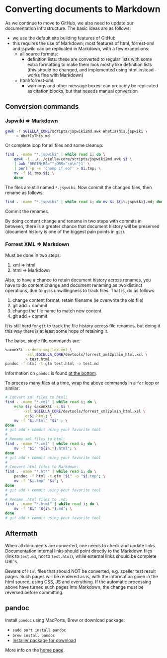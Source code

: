 # Converting documents to Markdown

As we continue to move to GitHub, we also need to update our documentation infrastructure. The basic ideas are as follows:

* we use the default site building features of GitHub
* this requires the use of Markdown; most features of
  html, forrest-xml and jspwiki can be replicated in Markdown, with a few excepsions:
    - all source formats:
        - definition lists: these are converted to regular lists with some extra formatting
          to make them look mostly like definition lists (this should be changed, and implemented using html instead - works fine with Markdown)
    - html/forrest-xml:
        - warnings and other message boxes: can probably be replicated as citation blocks, but
          that neeeds manual conversion

##  Conversion commands

###  Jspwiki ⇒ Markdown

```sh
gawk -f $GIELLA_CORE/scripts/jspwiki2md.awk WhatIsThis.jspwiki \
     > WhatIsThis.md
```

Or complete loop for all files and some cleanup:

```sh
find . -name "*.jspwiki" | while read i; do \
	gawk -f ../../giella-core/scripts/jspwiki2md.awk $i \
	| awk 'BEGIN{RS="";ORS="\n\n"}1' \
	| perl -p -e 'chomp if eof' > $i.tmp; \
	mv -f $i.tmp $i; \
	done
```

The files are still named `*.jspwiki`. Now commit the changed files, then rename
as follows:

```sh
find . -name "*.jspwiki" | while read i; do mv $i ${i%.jspwiki}.md; done
```

Commit the renames.

By doing content change and rename in two steps with commits in between, there is
a greater chance that document history will be preserved (document history is one
of the biggest pain points in `git`).

###  Forrest XML ⇒ Markdown

Must be done in two steps:

1. xml ⇒ html
1. html ⇒ Markdown

Also, to have a chance to retain document history across renames, you have to do content change and document renaming as two distinct operations, due to `git`s unwillingness to track files. That is, do as follows:

1. change content format, retain filename (ie overwrite the old file)
1. git add + commit
1. change the file name to match new content
1. git add + commit

It is still hard for `git` to track the file history across file renames, but doing it this way there is at least some hope of retaining it.

The baisc, single file commands are:

```sh
saxonXSL -s:docu-smj-lex.xml \
         -xsl:$GIELLA_CORE/devtools/forrest_xml2plain_html.xsl \
         > test.html
pandoc -f html -t gfm test.html -o test.md
```

Information on `pandoc` is found [at the bottom](#pandoc).

To process many files at a time, wrap the above commands in a `for` loop or similar:

```sh
# Convert xml files to html:
find . -name "*.xml" | while read i; do \
    echo $i; saxonXSL -s:$i \
        -xsl:$GIELLA_CORE/devtools/forrest_xml2plain_html.xsl \
        -o:$i.html; \
    mv -f "$i.html" "$i" ; \
done
# git add + commit using your favorite tool
#
# Rename xml files to html:
find . -name "*.xml" | while read i; do \
    mv -f "$i" "${i%.*}.html"; \
done
# git add + commit using your favorite tool
#
# Convert html files to Markdown:
find . -name "*.ht*" | while read i; do \
    pandoc -f html -t gfm "$i" -o "$i.tmp"; \
    mv -f "$i.tmp" "$i"; \
done
# git add + commit using your favorite tool
#
# Rename .html files to .md:
find . -name "*.html" | while read i; do \
    mv -f "$i" "${i%.*}.md"; \
done
# git add + commit using your favorite tool
```

##  Aftermath

When all documents are converted, one needs to check and update links. Documentation internal links should point directly to the Markdown files (link to `test.md`, not to `test.html`), while external links should be complete URL's.

Beware of `html` files that should NOT be converted, e.g. speller test result pages. Such pages will be rendered as is, with the information given in the html source, using CSS, JS and everything. If the automatic processing above have turned such pages into Markdown, the change must be reversed before committing.

##  pandoc

Install `pandoc` using MacPorts, Brew or download package:

* `sudo port install pandoc`
* `brew install pandoc`
* [Installer package for download](https://github.com/jgm/pandoc/releases/tag/2.11.3.2)

More info on the [home page](https://pandoc.org/index.html).

